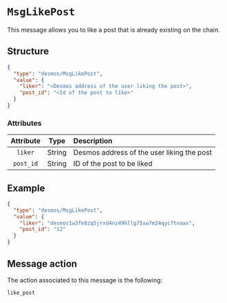 # `MsgLikePost`
This message allows you to like a post that is already existing on the chain. 

## Structure
```json
{
  "type": "desmos/MsgLikePost",
  "value": {
    "liker": "<Desmos address of the user liking the post>",
    "post_id": "<Id of the post to like>"
  }
}
```

### Attributes
| Attribute | Type | Description |
| :-------: | :----: | :-------- |
| `liker` | String | Desmos address of the user liking the post | 
| `post_id` | String | ID of the post to be liked | 

## Example
```json
{
  "type": "desmos/MsgLikePost",
  "value": {
    "liker": "desmos1w3fe8zq5jrxd4nz49hllg75sw7m24qyc7tnaax",
    "post_id": "12"
  }
}
```

## Message action
The action associated to this message is the following: 

```
like_post
```